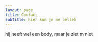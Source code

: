 ```yaml
---
layout: page
title: Contact
subTitle: hier kun je me belleh
---
```

h﻿ij heeft wel een body, maar je ziet m niet